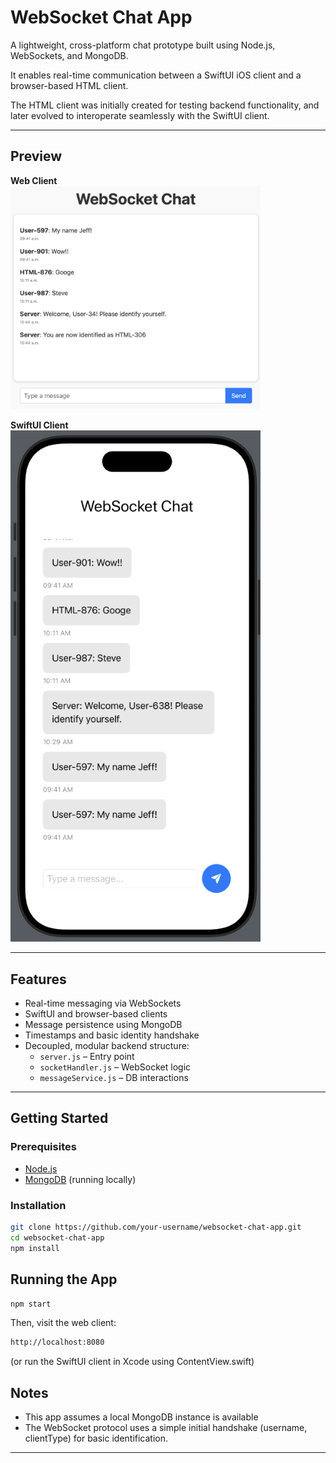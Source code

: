 # WebSocket Chat App

A lightweight, cross-platform chat prototype built using Node.js, WebSockets, and MongoDB.  

It enables real-time communication between a SwiftUI iOS client and a browser-based HTML client.

The HTML client was initially created for testing backend functionality, and later evolved to interoperate seamlessly with the SwiftUI client.

---

## Preview

**Web Client**  
<img src="public/assets/web-client.png" alt="Web Client" width="400"/>


**SwiftUI Client**  
<img src="public/assets/swift-client.png" alt="SwiftUI Client" width="400"/>

---

## Features

- Real-time messaging via WebSockets
- SwiftUI and browser-based clients
- Message persistence using MongoDB
- Timestamps and basic identity handshake
- Decoupled, modular backend structure:
  - `server.js` – Entry point
  - `socketHandler.js` – WebSocket logic
  - `messageService.js` – DB interactions

---

## Getting Started

### Prerequisites

- [Node.js](https://nodejs.org/)
- [MongoDB](https://www.mongodb.com/) (running locally)

### Installation

```bash
git clone https://github.com/your-username/websocket-chat-app.git
cd websocket-chat-app
npm install
```

## Running the App

```bash 
npm start
```

Then, visit the web client:

```bash
http://localhost:8080
```
(or run the SwiftUI client in Xcode using ContentView.swift)

## Notes
- This app assumes a local MongoDB instance is available
- The WebSocket protocol uses a simple initial handshake (username, clientType) for basic identification.

---